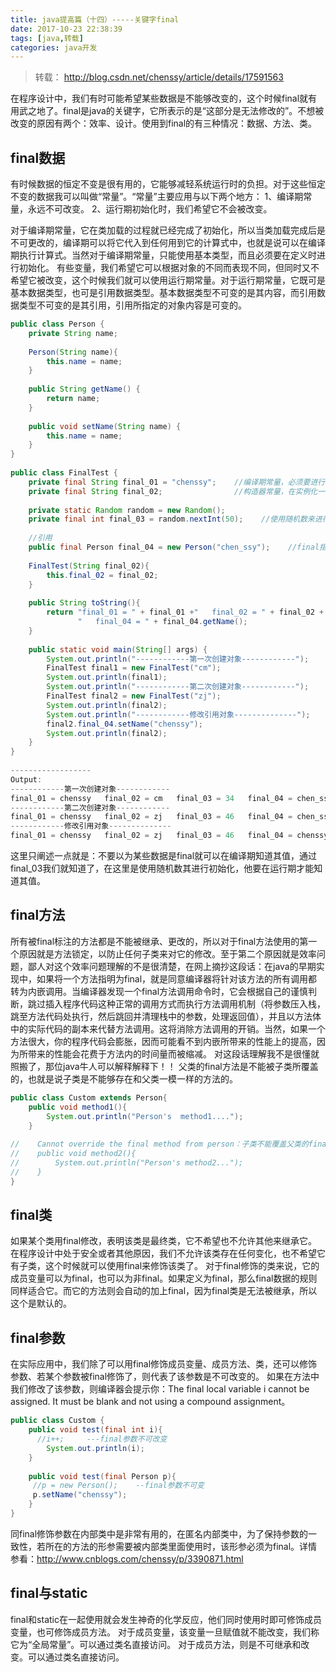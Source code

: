 ```yaml
---
title: java提高篇（十四）-----关键字final 
date: 2017-10-23 22:38:39
tags: [java,转载]
categories: java开发
---
```

> 转载： http://blog.csdn.net/chenssy/article/details/17591563

在程序设计中，我们有时可能希望某些数据是不能够改变的，这个时候final就有用武之地了。final是java的关键字，它所表示的是“这部分是无法修改的”。不想被改变的原因有两个：效率、设计。使用到final的有三种情况：数据、方法、类。

## final数据
有时候数据的恒定不变是很有用的，它能够减轻系统运行时的负担。对于这些恒定不变的数据我可以叫做“常量”。“常量”主要应用与以下两个地方：
1、编译期常量，永远不可改变。
2、运行期初始化时，我们希望它不会被改变。
<!-- more -->
对于编译期常量，它在类加载的过程就已经完成了初始化，所以当类加载完成后是不可更改的，编译期可以将它代入到任何用到它的计算式中，也就是说可以在编译期执行计算式。当然对于编译期常量，只能使用基本类型，而且必须要在定义时进行初始化。
有些变量，我们希望它可以根据对象的不同而表现不同，但同时又不希望它被改变，这个时候我们就可以使用运行期常量。对于运行期常量，它既可是基本数据类型，也可是引用数据类型。基本数据类型不可变的是其内容，而引用数据类型不可变的是其引用，引用所指定的对象内容是可变的。
```java
public class Person {  
    private String name;  
  
    Person(String name){  
        this.name = name;  
    }  
      
    public String getName() {  
        return name;  
    }  
  
    public void setName(String name) {  
        this.name = name;  
    }  
}  
  
public class FinalTest {  
    private final String final_01 = "chenssy";    //编译期常量，必须要进行初始化，且不可更改  
    private final String final_02;                //构造器常量，在实例化一个对象时被初始化  
      
    private static Random random = new Random();  
    private final int final_03 = random.nextInt(50);    //使用随机数来进行初始化  
      
    //引用  
    public final Person final_04 = new Person("chen_ssy");    //final指向引用数据类型  
      
    FinalTest(String final_02){  
        this.final_02 = final_02;  
    }  
      
    public String toString(){  
        return "final_01 = " + final_01 +"   final_02 = " + final_02 + "   final_03 = " + final_03 +  
               "   final_04 = " + final_04.getName();  
    }  
      
    public static void main(String[] args) {  
        System.out.println("------------第一次创建对象------------");  
        FinalTest final1 = new FinalTest("cm");  
        System.out.println(final1);  
        System.out.println("------------第二次创建对象------------");  
        FinalTest final2 = new FinalTest("zj");  
        System.out.println(final2);  
        System.out.println("------------修改引用对象--------------");  
        final2.final_04.setName("chenssy");  
        System.out.println(final2);  
    }  
}  
  
------------------  
Output:  
------------第一次创建对象------------  
final_01 = chenssy   final_02 = cm   final_03 = 34   final_04 = chen_ssy  
------------第二次创建对象------------  
final_01 = chenssy   final_02 = zj   final_03 = 46   final_04 = chen_ssy  
------------修改引用对象--------------  
final_01 = chenssy   final_02 = zj   final_03 = 46   final_04 = chenssy  
```

这里只阐述一点就是：不要以为某些数据是final就可以在编译期知道其值，通过final_03我们就知道了，在这里是使用随机数其进行初始化，他要在运行期才能知道其值。
## final方法
所有被final标注的方法都是不能被继承、更改的，所以对于final方法使用的第一个原因就是方法锁定，以防止任何子类来对它的修改。至于第二个原因就是效率问题，鄙人对这个效率问题理解的不是很清楚，在网上摘抄这段话：在java的早期实现中，如果将一个方法指明为final，就是同意编译器将针对该方法的所有调用都转为内嵌调用。当编译器发现一个final方法调用命令时，它会根据自己的谨慎判断，跳过插入程序代码这种正常的调用方式而执行方法调用机制（将参数压入栈，跳至方法代码处执行，然后跳回并清理栈中的参数，处理返回值），并且以方法体中的实际代码的副本来代替方法调用。这将消除方法调用的开销。当然，如果一个方法很大，你的程序代码会膨胀，因而可能看不到内嵌所带来的性能上的提高，因为所带来的性能会花费于方法内的时间量而被缩减。
对这段话理解我不是很懂就照搬了，那位java牛人可以解释解释下！！
父类的final方法是不能被子类所覆盖的，也就是说子类是不能够存在和父类一模一样的方法的。
```java
public class Custom extends Person{  
    public void method1(){  
        System.out.println("Person's  method1....");  
    }  
      
//    Cannot override the final method from person：子类不能覆盖父类的final方法  
//    public void method2(){  
//        System.out.println("Person's method2...");  
//    }  
}  
```

## final类
如果某个类用final修改，表明该类是最终类，它不希望也不允许其他来继承它。在程序设计中处于安全或者其他原因，我们不允许该类存在任何变化，也不希望它有子类，这个时候就可以使用final来修饰该类了。
对于final修饰的类来说，它的成员变量可以为final，也可以为非final。如果定义为final，那么final数据的规则同样适合它。而它的方法则会自动的加上final，因为final类是无法被继承，所以这个是默认的。
## final参数
在实际应用中，我们除了可以用final修饰成员变量、成员方法、类，还可以修饰参数、若某个参数被final修饰了，则代表了该参数是不可改变的。
如果在方法中我们修改了该参数，则编译器会提示你：The final local variable i cannot be assigned. It must be blank and not using a compound assignment。
```java
public class Custom {  
    public void test(final int i){  
      //i++;     ---final参数不可改变  
        System.out.println(i);  
    }  
      
    public void test(final Person p){  
     //p = new Person();    --final参数不可变  
     p.setName("chenssy");  
    }  
}  
```
同final修饰参数在内部类中是非常有用的，在匿名内部类中，为了保持参数的一致性，若所在的方法的形参需要被内部类里面使用时，该形参必须为final。详情参看：http://www.cnblogs.com/chenssy/p/3390871.html
## final与static
final和static在一起使用就会发生神奇的化学反应，他们同时使用时即可修饰成员变量，也可修饰成员方法。
对于成员变量，该变量一旦赋值就不能改变，我们称它为“全局常量”。可以通过类名直接访问。
对于成员方法，则是不可继承和改变。可以通过类名直接访问。